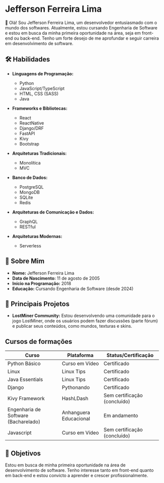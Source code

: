 # Jefferson Ferreira Lima

👋 Olá! Sou Jefferson Ferreira Lima, um desenvolvedor entusiasmado com o mundo dos softwares. Atualmente, estou cursando Engenharia de Software e estou em busca da minha primeira oportunidade na área, seja em front-end ou back-end. Tenho um forte desejo de me aprofundar e seguir carreira em desenvolvimento de software.

## 🛠️ Habilidades

- **Linguagens de Programação:**
  - Python
  - JavaScript/TypeScript
  - HTML, CSS (SASS)
  - Java

- **Frameworks e Bibliotecas:**
  - React
  - ReactNative
  - Django/DRF
  - FastAPI
  - Kivy
  - Bootstrap

- **Arquiteturas Tradicionais:**
  - Monolítica
  - MVC

- **Banco de Dados:**
  - PostgreSQL
  - MongoDB
  - SQLite
  - Redis

- **Arquiteturas de Comunicação e Dados:**
  - GraphQL
  - RESTful
 
- **Arquiteturas Modernas:**
  - Serverless

## 📅 Sobre Mim

- **Nome:** Jefferson Ferreira Lima
- **Data de Nascimento:** 11 de agosto de 2005
- **Início na Programação:** 2018
- **Educação:** Cursando Engenharia de Software (desde 2024)

## 🚀 Principais Projetos

- **LostMiner Community:** Estou desenvolvendo uma comunidade para o jogo LostMiner, onde os usuários podem fazer discussões (parte fórum) e publicar seus conteúdos, como mundos, texturas e skins.

## Cursos de formações

| **Curso**                               | **Plataforma**         | **Status/Certificação**                  |
|-----------------------------------------|------------------------|------------------------------------------|
| Python Básico                           | Curso em Vídeo         | Certificado                              |
| Linux                                   | Linux Tips             | Certificado                              |
| Java Essentials                         | Linux Tips             | Certificado                              |
| Django                                  | Pythonando             | Certificado                              |
| Kivy Framework                          | HashLDash              | Sem certificação (concluído)             |
| Engenharia de Software (Bacharelado)    | Anhanguera Educacional | Em andamento                             |
| Javascript                              | Curso em Vídeo         | Sem certificação (concluído)             |

## 🎯 Objetivos

Estou em busca de minha primeira oportunidade na área de desenvolvimento de software. Tenho interesse tanto em front-end quanto em back-end e estou convicto a aprender e crescer profissionalmente.
